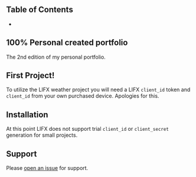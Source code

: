 ## Table of Contents
-

## 100% Personal created portfolio
The 2nd edition of my personal portfolio.

 


## First Project!
To utilize the LIFX weather project you will need a LIFX ```client_id``` token and ```client_id``` from your own purchased device. Apologies for this.

## Installation
 At this point LIFX does not support trial ```client_id``` or ```client_secret``` generation for small projects.

## Support

Please [open an 
issue](https://github.com/zenwattage/zenwattage.github.io/README.md) for 
support.

